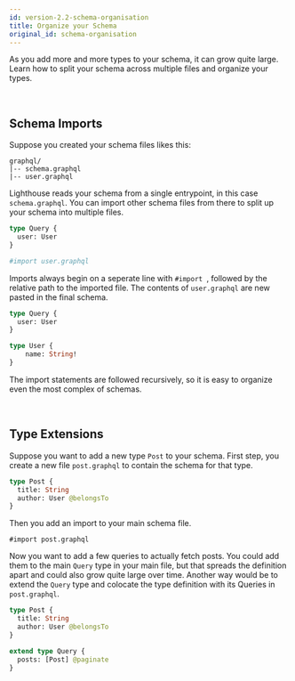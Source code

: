 ```yaml
---
id: version-2.2-schema-organisation
title: Organize your Schema
original_id: schema-organisation
---
```


As you add more and more types to your schema, it can grow quite large.
Learn how to split your schema across multiple files and organize your types.

<br/>

## Schema Imports

Suppose you created your schema files likes this:

```
graphql/
|-- schema.graphql
|-- user.graphql
```

Lighthouse reads your schema from a single entrypoint, in this case `schema.graphql`.
You can import other schema files from there to split up your schema into multiple files.

```graphql
type Query {
  user: User
}

#import user.graphql
```

Imports always begin on a seperate line with `#import `, followed by the relative path
to the imported file. The contents of `user.graphql` are new pasted in the final schema.

```graphql
type Query {
  user: User
}

type User {
    name: String!
}
```

The import statements are followed recursively, so it is easy to organize even the most complex of schemas.

<br/>

## Type Extensions

Suppose you want to add a new type `Post` to your schema. First step, you create a new file `post.graphql`
to contain the schema for that type.

```graphql
type Post {
  title: String
  author: User @belongsTo
}
```

Then you add an import to your main schema file.
    
    #import post.graphql

Now you want to add a few queries to actually fetch posts. You could add them to the main `Query` type
in your main file, but that spreads the definition apart and could also grow quite large over time.
Another way would be to extend the `Query` type and colocate the type definition with its Queries in `post.graphql`.

```graphql
type Post {
  title: String
  author: User @belongsTo
}

extend type Query {
  posts: [Post] @paginate
}
```
